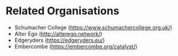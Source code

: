 # Related Organisations
* Schumacher College (https://www.schumachercollege.org.uk/)
* Alter Ego (http://alterego.network/)
* Edgeryders (https://edgeryders.eu/)
* Embercombe (https://embercombe.org/catalyst/)
